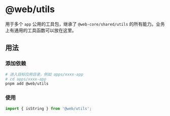 # @web/utils

用于多个 `app` 公用的工具包，继承了 `@web-core/shared/utils` 的所有能力。业务上有通用的工具函数可以放在这里。

## 用法

### 添加依赖

```bash
# 进入目标应用目录，例如 apps/xxxx-app
# cd apps/xxxx-app
pnpm add @web/utils
```

### 使用

```ts
import { isString } from '@web/utils';
```
